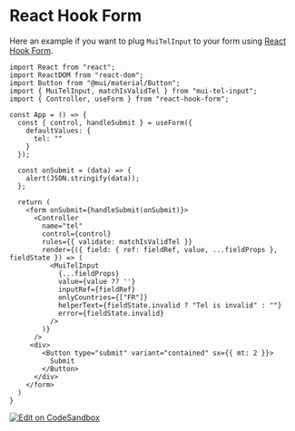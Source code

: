 # React Hook Form

Here an example if you want to plug `MuiTelInput` to your form using [React Hook Form](https://react-hook-form.com/).

```tsx
import React from "react";
import ReactDOM from "react-dom";
import Button from "@mui/material/Button";
import { MuiTelInput, matchIsValidTel } from "mui-tel-input";
import { Controller, useForm } from "react-hook-form";

const App = () => {
  const { control, handleSubmit } = useForm({
    defaultValues: {
      tel: ""
    }
  });

  const onSubmit = (data) => {
    alert(JSON.stringify(data));
  };

  return (
    <form onSubmit={handleSubmit(onSubmit)}>
      <Controller
        name="tel"
        control={control}
        rules={{ validate: matchIsValidTel }}
        render={({ field: { ref: fieldRef, value, ...fieldProps }, fieldState }) => (
          <MuiTelInput
            {...fieldProps}
            value={value ?? ''}
            inputRef={fieldRef}
            onlyCountries={["FR"]}
            helperText={fieldState.invalid ? "Tel is invalid" : ""}
            error={fieldState.invalid}
          />
        )}
      />
     <div>
        <Button type="submit" variant="contained" sx={{ mt: 2 }}>
          Submit
        </Button>
      </div>
    </form>
  )
}
```

[![Edit on CodeSandbox](https://codesandbox.io/static/img/play-codesandbox.svg)](https://codesandbox.io/s/react-hook-form-with-mui-tel-input-o530m7?fontsize=14&hidenavigation=1&theme=dark)
